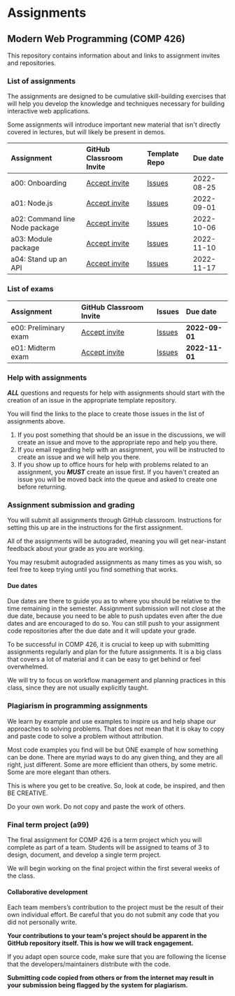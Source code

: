 # Assignments

## Modern Web Programming (COMP 426)

This repository contains information about and links to assignment invites and repositories.

### List of assignments

The assignments are designed to be cumulative skill-building exercises that will help you develop the knowledge and techniques necessary for building interactive web applications.

Some assignments will introduce important new material that isn't directly covered in lectures, but will likely be present in demos.

| **Assignment** | **GitHub Classroom Invite** | **Template Repo** | **Due date** |
|:--- |:--- |:--- |:--- |
| a00: Onboarding | [Accept invite](https://classroom.github.com/a/TLIqqWVj) | [Issues](https://github.com/comp426-2022-fall/a00/issues/) | 2022-08-25 |
| a01: Node.js | [Accept invite](https://classroom.github.com/a/d2j_Uokh) | [Issues](https://github.com/comp426-2022-fall/a01/issues/) | 2022-09-01 |
| a02: Command line Node package | [Accept invite](https://classroom.github.com/a/BWDG9CJ7) | [Issues](https://github.com/comp426-2022-fall/a02/issues/) | 2022-10-06 |
| a03: Module package | [Accept invite](https://classroom.github.com/a/o2BI17QU) | [Issues](https://github.com/comp426-2022-fall/a03/issues/) | 2022-11-10 |
| a04: Stand up an API | [Accept invite](https://classroom.github.com/a/CtRcwZji) | [Issues](https://github.com/comp426-2022-fall/a04/issues) | 2022-11-17 | a99: Final Project | [Instructions and rubric](./a99-rubric.md) | [Issues](https://github.com/comp426-2022-fall/assignments/issues) | Exam period |

### List of exams

| **Assignment** | **GitHub Classroom Invite** | **Issues** | **Due date** |
|:--- |:--- |:--- |:--- |
| e00: Preliminary exam | [Accept invite](https://classroom.github.com/a/KwSUbjT7) | [Issues](https://github.com/comp426-2022-fall/assignments/issues) | **2022-09-01** |
| e01: Midterm exam | [Accept invite](https://classroom.github.com/a/R9lgxIr5) | [Issues](https://github.com/comp426-2022-fall/assignments/issues) | **2022-11-01** |

### Help with assignments

**_ALL_** questions and requests for help with assignments should start with the creation of an issue in the appropriate template repository.

You will find the links to the place to create those issues in the list of assignments above.

1. If you post something that should be an issue in the discussions, we will create an issue and move to the appropriate repo and help you there.
2. If you email regarding help with an assignment, you will be instructed to create an issue and we will help you there.
3. If you show up to office hours for help with problems related to an assignment, you **_MUST_** create an issue first. If you haven't created an issue you will be moved back into the queue and asked to create one before returning. 

### Assignment submission and grading

You will submit all assignments through GitHub classroom.
Instructions for setting this up are in the instructions for the first assignment.

All of the assignments will be autograded, meaning you will get near-instant feedback about your grade as you are working.

You may resubmit autograded assignments as many times as you wish, so feel free to keep trying until you find something that works.

#### Due dates

Due dates are there to guide you as to where you should be relative to the time remaining in the semester.
Assignment submission will not close at the due date, because you need to be able to push updates even after the due dates and are encouraged to do so.
You can still push to your assignment code repositories after the due date and it will update your grade.

To be successful in COMP 426, it is crucial to keep up with submitting assignments regularly and plan for the future assignments.
It is a big class that covers a lot of material and it can be easy to get behind or feel overwhelmed. 

We will try to focus on workflow management and planning practices in this class, since they are not usually explicitly taught. 

### Plagiarism in programming assignments

We learn by example and use examples to inspire us and help shape our approaches to solving problems.
That does not mean that it is okay to copy and paste code to solve a problem without attribution.

Most code examples you find will be but ONE example of how something can be done.
There are myriad ways to do any given thing, and they are all right, just different.
Some are more efficient than others, by some metric.
Some are more elegant than others.

This is where you get to be creative.
So, look at code, be inspired, and then BE CREATIVE.

Do your own work.
Do not copy and paste the work of others.

### Final term project (a99)

The final assignment for COMP 426 is a term project which you will complete as part of a team. 
Students will be assigned to teams of 3 to design, document, and develop a single term project. 

We will begin working on the final project within the first several weeks of the class.

#### Collaborative development

Each team members’s contribution to the project must be the result of their own individual effort. 
Be careful that you do not submit any code that you did not personally write.

**Your contributions to your team's project should be apparent in the GitHub repository itself. This is how we will track engagement.**

If you adapt open source code, make sure that you are following the license that the developers/maintainers distribute with the code.

**Submitting code copied from others or from the internet may result in your submission being flagged by the system for plagiarism.**
